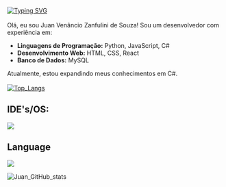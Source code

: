 <a href="https://git.io/typing-svg"><img src="https://readme-typing-svg.demolab.com?font=roboto&pause=10&color=FF6600&width=435&lines=Welcome+to+my+github!" alt="Typing SVG" /></a>
<br>
<br>
Olá, eu sou Juan Venâncio Zanfulini de Souza!
Sou um desenvolvedor com experiência em:

- **Linguagens de Programação:** Python, JavaScript, C#
- **Desenvolvimento Web:** HTML, CSS, React
- **Banco de Dados:** MySQL

Atualmente, estou expandindo meus conhecimentos em C#.
<br>
<br>
[![Top_Langs](https://github-readme-stats.vercel.app/api/top-langs/?username=JuanSouz4&theme=codeSTACKr&hide_border-true)](https://github.com/JuanSouz4/github-readme-stats)

## IDE's/OS:

<img src="https://skillicons.dev/icons?i=androidstudio,windows,vscode,pycharm&theme=dark" />

## Language
<img src="https://skillicons.dev/icons?i=html,css,js,python,react,mysql,cs&theme=dark"/>
<br>

![Juan_GitHub_stats](https://github-readme-stats.vercel.app/api?username=JuanSouz4&show_icons=true&theme=codeSTACKr&hide_border-true)
